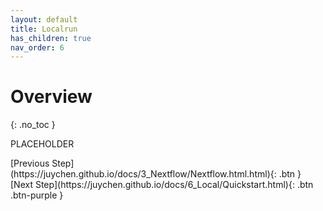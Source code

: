 ```yaml
---
layout: default
title: Localrun
has_children: true
nav_order: 6
---
```


# Overview
{: .no_toc }

PLACEHOLDER

<div class="code-example" markdown="1">
[Previous Step](https://juychen.github.io/docs/3_Nextflow/Nextflow.html.html){: .btn }
[Next Step](https://juychen.github.io/docs/6_Local/Quickstart.html){: .btn .btn-purple }
</div>